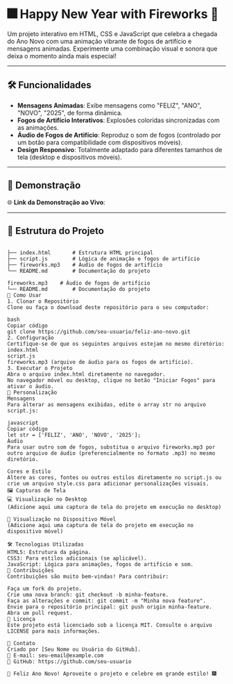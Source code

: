 # 🎆 Happy New Year with Fireworks 🎇

Um projeto interativo em HTML, CSS e JavaScript que celebra a chegada do Ano Novo com uma animação vibrante de fogos de artifício e mensagens animadas. Experimente uma combinação visual e sonora que deixa o momento ainda mais especial!

---

## 🛠️ Funcionalidades

- **Mensagens Animadas**: Exibe mensagens como "FELIZ", "ANO", "NOVO", "2025", de forma dinâmica.
- **Fogos de Artifício Interativos**: Explosões coloridas sincronizadas com as animações.
- **Áudio de Fogos de Artifício**: Reproduz o som de fogos (controlado por um botão para compatibilidade com dispositivos móveis).
- **Design Responsivo**: Totalmente adaptado para diferentes tamanhos de tela (desktop e dispositivos móveis).

---

## 🚀 Demonstração

🌐 **Link da Demonstração ao Vivo**:

---

## 📁 Estrutura do Projeto

```plaintext

├── index.html       # Estrutura HTML principal
├── script.js        # Lógica de animação e fogos de artifício
├── fireworks.mp3    # Áudio de fogos de artifício
└── README.md        # Documentação do projeto

fireworks.mp3    # Áudio de fogos de artifício
└── README.md        # Documentação do projeto
🔧 Como Usar
1. Clonar o Repositório
Clone ou faça o download deste repositório para o seu computador:

bash
Copiar código
git clone https://github.com/seu-usuario/feliz-ano-novo.git
2. Configuração
Certifique-se de que os seguintes arquivos estejam no mesmo diretório:
index.html
script.js
fireworks.mp3 (arquivo de áudio para os fogos de artifício).
3. Executar o Projeto
Abra o arquivo index.html diretamente no navegador.
No navegador móvel ou desktop, clique no botão "Iniciar Fogos" para ativar o áudio.
🌟 Personalização
Mensagens
Para alterar as mensagens exibidas, edite o array str no arquivo script.js:

javascript
Copiar código
let str = ['FELIZ', 'ANO', 'NOVO', '2025'];
Áudio
Para usar outro som de fogos, substitua o arquivo fireworks.mp3 por outro arquivo de áudio (preferencialmente no formato .mp3) no mesmo diretório.

Cores e Estilo
Altere as cores, fontes ou outros estilos diretamente no script.js ou crie um arquivo style.css para adicionar personalizações visuais.
🖼️ Capturas de Tela
💻 Visualização no Desktop
(Adicione aqui uma captura de tela do projeto em execução no desktop)

📱 Visualização no Dispositivo Móvel
(Adicione aqui uma captura de tela do projeto em execução no dispositivo móvel)

🛠️ Tecnologias Utilizadas
HTML5: Estrutura da página.
CSS3: Para estilos adicionais (se aplicável).
JavaScript: Lógica para animações, fogos de artifício e som.
🤝 Contribuições
Contribuições são muito bem-vindas! Para contribuir:

Faça um fork do projeto.
Crie uma nova branch: git checkout -b minha-feature.
Faça as alterações e commit: git commit -m "Minha nova feature".
Envie para o repositório principal: git push origin minha-feature.
Abra um pull request.
📝 Licença
Este projeto está licenciado sob a licença MIT. Consulte o arquivo LICENSE para mais informações.

📧 Contato
Criado por [Seu Nome ou Usuário do GitHub].
📩 E-mail: seu-email@example.com
🐙 GitHub: https://github.com/seu-usuario

🎉 Feliz Ano Novo! Aproveite o projeto e celebre em grande estilo! 🎆
